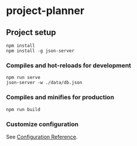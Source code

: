 # project-planner

## Project setup
```
npm install
npm install -g json-server
```

### Compiles and hot-reloads for development
```
npm run serve
json-server -w ./data/db.json
```

### Compiles and minifies for production
```
npm run build
```

### Customize configuration
See [Configuration Reference](https://cli.vuejs.org/config/).
